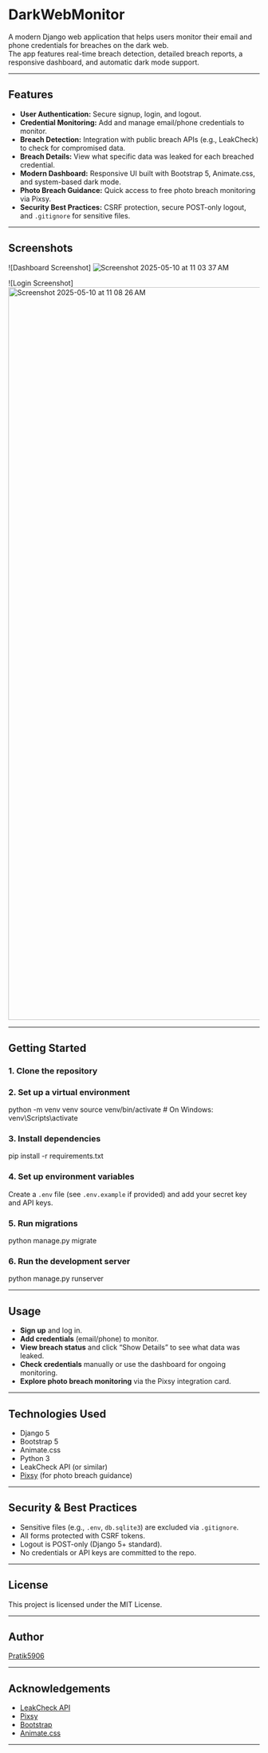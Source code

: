 # DarkWebMonitor

A modern Django web application that helps users monitor their email and phone credentials for breaches on the dark web.  
The app features real-time breach detection, detailed breach reports, a responsive dashboard, and automatic dark mode support.

---

## Features

- **User Authentication:** Secure signup, login, and logout.
- **Credential Monitoring:** Add and manage email/phone credentials to monitor.
- **Breach Detection:** Integration with public breach APIs (e.g., LeakCheck) to check for compromised data.
- **Breach Details:** View what specific data was leaked for each breached credential.
- **Modern Dashboard:** Responsive UI built with Bootstrap 5, Animate.css, and system-based dark mode.
- **Photo Breach Guidance:** Quick access to free photo breach monitoring via Pixsy.
- **Security Best Practices:** CSRF protection, secure POST-only logout, and `.gitignore` for sensitive files.

---

## Screenshots
![Dashboard Screenshot]
![Screenshot 2025-05-10 at 11 03 37 AM](https://github.com/user-attachments/assets/1815b2ee-11d3-4ec8-aed0-766e5e676609)

![Login Screenshot]
<img width="1470" alt="Screenshot 2025-05-10 at 11 08 26 AM" src="https://github.com/user-attachments/assets/5ade3afe-bc56-4314-b4e8-95d11b45b87e" />

---

## Getting Started

### 1. Clone the repository


### 2. Set up a virtual environment
python -m venv venv source venv/bin/activate  # On Windows: venv\Scripts\activate

### 3. Install dependencies
pip install -r requirements.txt

### 4. Set up environment variables

Create a `.env` file (see `.env.example` if provided) and add your secret key and API keys.

### 5. Run migrations
python manage.py migrate

### 6. Run the development server
python manage.py runserver

---

## Usage

- **Sign up** and log in.
- **Add credentials** (email/phone) to monitor.
- **View breach status** and click “Show Details” to see what data was leaked.
- **Check credentials** manually or use the dashboard for ongoing monitoring.
- **Explore photo breach monitoring** via the Pixsy integration card.

---

## Technologies Used

- Django 5
- Bootstrap 5
- Animate.css
- Python 3
- LeakCheck API (or similar)
- [Pixsy](https://www.pixsy.com/) (for photo breach guidance)

---

## Security & Best Practices

- Sensitive files (e.g., `.env`, `db.sqlite3`) are excluded via `.gitignore`.
- All forms protected with CSRF tokens.
- Logout is POST-only (Django 5+ standard).
- No credentials or API keys are committed to the repo.

---

## License

This project is licensed under the MIT License.

---

## Author

[Pratik5906](https://github.com/pratik5906)

---

## Acknowledgements

- [LeakCheck API](https://leakcheck.io/)
- [Pixsy](https://www.pixsy.com/)
- [Bootstrap](https://getbootstrap.com/)
- [Animate.css](https://animate.style/)

---
